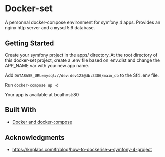 # Docker-set

A personnal docker-compose environment for symfony 4 apps.
Provides an nginx http server and a mysql 5.6 database.

## Getting Started
Create your symfony project in the apps/ directory.
At the root directory of this docker-set project, create a .env file based on .env.dist and change the APP_NAME var with your new app name.

Add `DATABASE_URL=mysql://dev:dev123@db:3306/main_db` to the Sf4 .env file.

Run `docker-compose up -d`

Your app is available at localhost:80

## Built With

* [Docker and docker-compose](https://docs.docker.com/)

## Acknowledgments

* https://knplabs.com/fr/blog/how-to-dockerise-a-symfony-4-project
